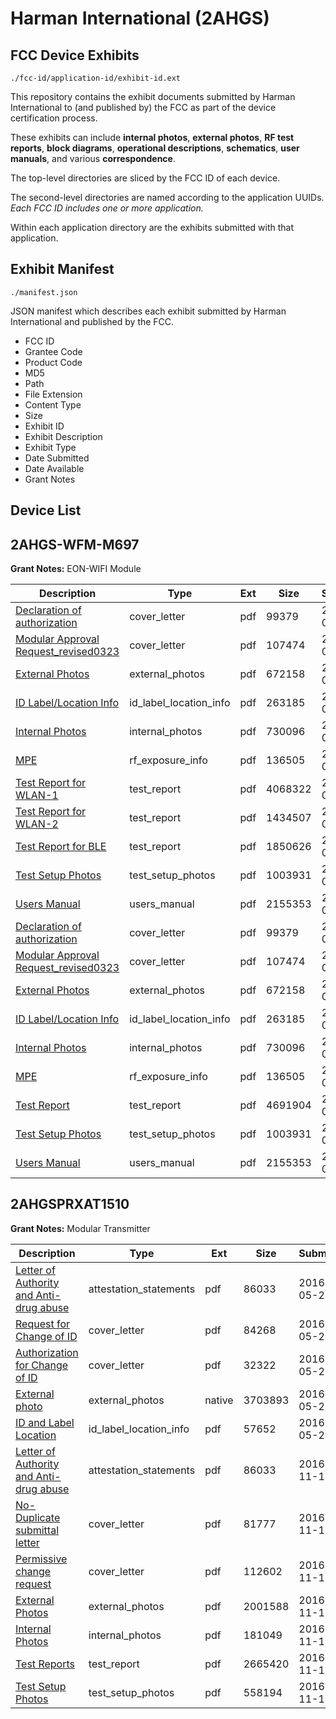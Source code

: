 # Harman International (2AHGS)
## FCC Device Exhibits

```
./fcc-id/application-id/exhibit-id.ext
```

This repository contains the exhibit documents submitted by Harman International to (and published by) the FCC as part of the device certification process.

These exhibits can include **internal photos**, **external photos**, **RF test reports**, **block diagrams**, **operational descriptions**, **schematics**, **user manuals**, and various **correspondence**.

The top-level directories are sliced by the FCC ID of each device.

The second-level directories are named according to the application UUIDs. *Each FCC ID includes one or more application.*

Within each application directory are the exhibits submitted with that application. 

## Exhibit Manifest

```
./manifest.json
```

JSON manifest which describes each exhibit submitted by Harman International and published by the FCC.

- FCC ID
- Grantee Code
- Product Code
- MD5
- Path
- File Extension
- Content Type
- Size
- Exhibit ID
- Exhibit Description
- Exhibit Type
- Date Submitted
- Date Available
- Grant Notes

## Device List
## 2AHGS-WFM-M697
**Grant Notes:** EON-WIFI Module

| Description | Type | Ext | Size | Submitted | Available |
| ----------- | ---- | --- | ---- | --------- | --------- |
| [Declaration of authorization](2AHGS-WFM-M697/35f3b95a827b691bb9fc31ba2e20cc5b/3783998.pdf) | cover_letter | pdf | 99379 | 2018-03-16 | 2018-03-23 |
| [Modular Approval Request_revised0323](2AHGS-WFM-M697/35f3b95a827b691bb9fc31ba2e20cc5b/3792579.pdf) | cover_letter | pdf | 107474 | 2018-03-23 | 2018-03-23 |
| [External Photos](2AHGS-WFM-M697/35f3b95a827b691bb9fc31ba2e20cc5b/3783991.pdf) | external_photos | pdf | 672158 | 2018-03-16 | 2018-09-19 |
| [ID Label/Location Info](2AHGS-WFM-M697/35f3b95a827b691bb9fc31ba2e20cc5b/3792580.pdf) | id_label_location_info | pdf | 263185 | 2018-03-23 | 2018-03-23 |
| [Internal Photos](2AHGS-WFM-M697/35f3b95a827b691bb9fc31ba2e20cc5b/3783990.pdf) | internal_photos | pdf | 730096 | 2018-03-16 | 2018-09-19 |
| [MPE](2AHGS-WFM-M697/35f3b95a827b691bb9fc31ba2e20cc5b/3784001.pdf) | rf_exposure_info | pdf | 136505 | 2018-03-16 | 2018-03-23 |
| [Test Report for WLAN-1](2AHGS-WFM-M697/35f3b95a827b691bb9fc31ba2e20cc5b/3784004.pdf) | test_report | pdf | 4068322 | 2018-03-16 | 2018-03-23 |
| [Test Report for WLAN-2](2AHGS-WFM-M697/35f3b95a827b691bb9fc31ba2e20cc5b/3784005.pdf) | test_report | pdf | 1434507 | 2018-03-16 | 2018-03-23 |
| [Test Report for BLE](2AHGS-WFM-M697/35f3b95a827b691bb9fc31ba2e20cc5b/3784006.pdf) | test_report | pdf | 1850626 | 2018-03-16 | 2018-03-23 |
| [Test Setup Photos](2AHGS-WFM-M697/35f3b95a827b691bb9fc31ba2e20cc5b/3783992.pdf) | test_setup_photos | pdf | 1003931 | 2018-03-16 | 2018-09-19 |
| [Users Manual](2AHGS-WFM-M697/35f3b95a827b691bb9fc31ba2e20cc5b/3783993.pdf) | users_manual | pdf | 2155353 | 2018-03-16 | 2018-09-19 |
| [Declaration of authorization](2AHGS-WFM-M697/c20fab9c1a42f794916042e80081df55/3783998.pdf) | cover_letter | pdf | 99379 | 2018-03-16 | 2018-03-23 |
| [Modular Approval Request_revised0323](2AHGS-WFM-M697/c20fab9c1a42f794916042e80081df55/3792579.pdf) | cover_letter | pdf | 107474 | 2018-03-23 | 2018-03-23 |
| [External Photos](2AHGS-WFM-M697/c20fab9c1a42f794916042e80081df55/3783991.pdf) | external_photos | pdf | 672158 | 2018-03-16 | 2018-09-19 |
| [ID Label/Location Info](2AHGS-WFM-M697/c20fab9c1a42f794916042e80081df55/3792580.pdf) | id_label_location_info | pdf | 263185 | 2018-03-23 | 2018-03-23 |
| [Internal Photos](2AHGS-WFM-M697/c20fab9c1a42f794916042e80081df55/3783990.pdf) | internal_photos | pdf | 730096 | 2018-03-16 | 2018-09-19 |
| [MPE](2AHGS-WFM-M697/c20fab9c1a42f794916042e80081df55/3784001.pdf) | rf_exposure_info | pdf | 136505 | 2018-03-16 | 2018-03-23 |
| [Test Report](2AHGS-WFM-M697/c20fab9c1a42f794916042e80081df55/3784000.pdf) | test_report | pdf | 4691904 | 2018-03-16 | 2018-03-23 |
| [Test Setup Photos](2AHGS-WFM-M697/c20fab9c1a42f794916042e80081df55/3783992.pdf) | test_setup_photos | pdf | 1003931 | 2018-03-16 | 2018-09-19 |
| [Users Manual](2AHGS-WFM-M697/c20fab9c1a42f794916042e80081df55/3783993.pdf) | users_manual | pdf | 2155353 | 2018-03-16 | 2018-09-19 |
## 2AHGSPRXAT1510
**Grant Notes:** Modular Transmitter

| Description | Type | Ext | Size | Submitted | Available |
| ----------- | ---- | --- | ---- | --------- | --------- |
| [Letter of Authority and Anti-drug abuse](2AHGSPRXAT1510/340be303340cb6a677fbb32322984036/3006329.pdf) | attestation_statements | pdf | 86033 | 2016-05-26 | 2016-05-26 |
| [Request for Change of ID](2AHGSPRXAT1510/340be303340cb6a677fbb32322984036/3006330.pdf) | cover_letter | pdf | 84268 | 2016-05-26 | 2016-05-26 |
| [Authorization for Change of ID](2AHGSPRXAT1510/340be303340cb6a677fbb32322984036/3006331.pdf) | cover_letter | pdf | 32322 | 2016-05-26 | 2016-05-26 |
| [External photo](2AHGSPRXAT1510/340be303340cb6a677fbb32322984036/3006333.native) | external_photos | native | 3703893 | 2016-05-26 | 2016-05-26 |
| [ID and Label Location](2AHGSPRXAT1510/340be303340cb6a677fbb32322984036/3006332.pdf) | id_label_location_info | pdf | 57652 | 2016-05-26 | 2016-05-26 |
| [Letter of Authority and Anti-drug abuse](2AHGSPRXAT1510/757578c71bb275527746a9f299ecacce/3006329.pdf) | attestation_statements | pdf | 86033 | 2016-11-19 | 2016-11-19 |
| [No-Duplicate submittal letter](2AHGSPRXAT1510/757578c71bb275527746a9f299ecacce/3200698.pdf) | cover_letter | pdf | 81777 | 2016-11-19 | 2016-11-19 |
| [Permissive change request](2AHGSPRXAT1510/757578c71bb275527746a9f299ecacce/3200699.pdf) | cover_letter | pdf | 112602 | 2016-11-19 | 2016-11-19 |
| [External Photos](2AHGSPRXAT1510/757578c71bb275527746a9f299ecacce/3200700.pdf) | external_photos | pdf | 2001588 | 2016-11-19 | 2016-11-19 |
| [Internal Photos](2AHGSPRXAT1510/757578c71bb275527746a9f299ecacce/2777004.pdf) | internal_photos | pdf | 181049 | 2016-11-19 | 2016-11-19 |
| [Test Reports](2AHGSPRXAT1510/757578c71bb275527746a9f299ecacce/3200702.pdf) | test_report | pdf | 2665420 | 2016-11-19 | 2016-11-19 |
| [Test Setup Photos](2AHGSPRXAT1510/757578c71bb275527746a9f299ecacce/3200703.pdf) | test_setup_photos | pdf | 558194 | 2016-11-19 | 2016-11-19 |
